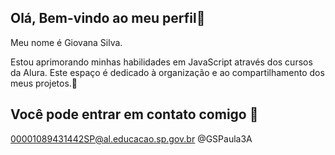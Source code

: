 ## Olá, Bem-vindo ao meu perfil👋

Meu nome é Giovana Silva.

Estou aprimorando minhas habilidades em JavaScript através dos cursos da Alura. Este espaço é dedicado à organização e ao compartilhamento dos meus projetos.🖤

## Você pode entrar em contato comigo 💙

00001089431442SP@al.educacao.sp.gov.br
@GSPaula3A
